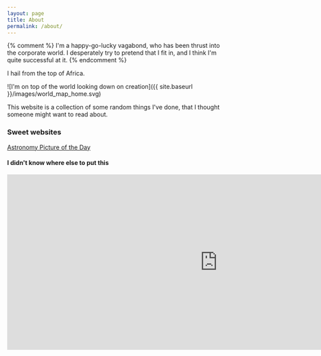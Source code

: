 ```yaml
---
layout: page
title: About
permalink: /about/
---
```


{% comment %}
I'm a happy-go-lucky vagabond, who has been thrust into the corporate world. I desperately try to pretend that I fit in, and I think I'm quite successful at it.
{% endcomment %}

I hail from the top of Africa.

![I'm on top of the world looking down on creation]({{ site.baseurl }}/images/world_map_home.svg)

This website is a collection of some random things I've done, that I thought someone might want to read about.

### Sweet websites

<a href="https://apod.nasa.gov/apod/astropix.html" target="_blank">Astronomy Picture of the Day</a>

#### I didn't know where else to put this
<iframe width="980" height="410" src="https://mars.nasa.gov/layout/embed/send-your-name/mars2020/certificate/?cn=306676318605" frameborder="0"></iframe>
